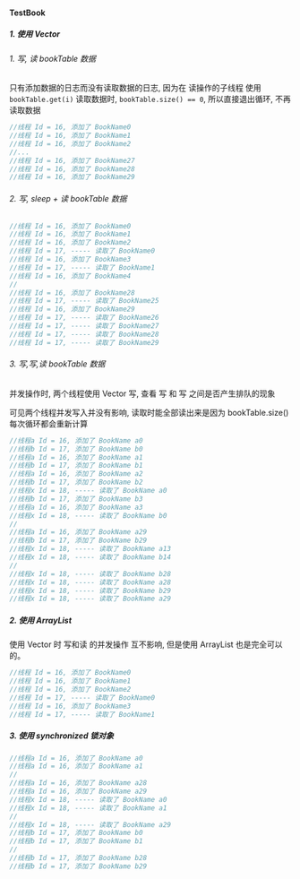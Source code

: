 
#### TestBook

##### 1. 使用 Vector

###### 1. 写, 读 bookTable 数据

只有添加数据的日志而没有读取数据的日志, 因为在 读操作的子线程 使用 `bookTable.get(i)` 读取数据时,
`bookTable.size() == 0`, 所以直接退出循环, 不再读取数据

```java
//线程 Id = 16, 添加了 BookName0
//线程 Id = 16, 添加了 BookName1
//线程 Id = 16, 添加了 BookName2
//...
//线程 Id = 16, 添加了 BookName27
//线程 Id = 16, 添加了 BookName28
//线程 Id = 16, 添加了 BookName29
```

###### 2. 写, sleep + 读  bookTable 数据

```java
//线程 Id = 16, 添加了 BookName0
//线程 Id = 16, 添加了 BookName1
//线程 Id = 16, 添加了 BookName2
//线程 Id = 17, ----- 读取了 BookName0
//线程 Id = 16, 添加了 BookName3
//线程 Id = 17, ----- 读取了 BookName1
//线程 Id = 16, 添加了 BookName4
//
//线程 Id = 16, 添加了 BookName28
//线程 Id = 17, ----- 读取了 BookName25
//线程 Id = 16, 添加了 BookName29
//线程 Id = 17, ----- 读取了 BookName26
//线程 Id = 17, ----- 读取了 BookName27
//线程 Id = 17, ----- 读取了 BookName28
//线程 Id = 17, ----- 读取了 BookName29
```

###### 3. 写,写,读  bookTable 数据

并发操作时, 两个线程使用 Vector 写, 查看 写 和 写 之间是否产生排队的现象

可见两个线程并发写入并没有影响, 读取时能全部读出来是因为 bookTable.size() 
每次循环都会重新计算

```java
//线程a Id = 16, 添加了 BookName a0
//线程b Id = 17, 添加了 BookName b0
//线程a Id = 16, 添加了 BookName a1
//线程b Id = 17, 添加了 BookName b1
//线程a Id = 16, 添加了 BookName a2
//线程b Id = 17, 添加了 BookName b2
//线程x Id = 18, ----- 读取了 BookName a0
//线程b Id = 17, 添加了 BookName b3
//线程a Id = 16, 添加了 BookName a3
//线程x Id = 18, ----- 读取了 BookName b0
//
//线程a Id = 16, 添加了 BookName a29
//线程b Id = 17, 添加了 BookName b29
//线程x Id = 18, ----- 读取了 BookName a13
//线程x Id = 18, ----- 读取了 BookName b14
//
//线程x Id = 18, ----- 读取了 BookName b28
//线程x Id = 18, ----- 读取了 BookName a28
//线程x Id = 18, ----- 读取了 BookName b29
//线程x Id = 18, ----- 读取了 BookName a29
```

##### 2. 使用 ArrayList

使用 Vector 时 写和读 的并发操作 互不影响, 但是使用 ArrayList 也是完全可以的。

```java
//线程 Id = 16, 添加了 BookName0
//线程 Id = 16, 添加了 BookName1
//线程 Id = 16, 添加了 BookName2
//线程 Id = 17, ----- 读取了 BookName0
//线程 Id = 16, 添加了 BookName3
//线程 Id = 17, ----- 读取了 BookName1
```

##### 3. 使用 synchronized 锁对象

```java
//线程a Id = 16, 添加了 BookName a0
//线程a Id = 16, 添加了 BookName a1
//        
//线程a Id = 16, 添加了 BookName a28
//线程a Id = 16, 添加了 BookName a29
//线程x Id = 18, ----- 读取了 BookName a0
//线程x Id = 18, ----- 读取了 BookName a1
//
//线程x Id = 18, ----- 读取了 BookName a29
//线程b Id = 17, 添加了 BookName b0
//线程b Id = 17, 添加了 BookName b1
//
//线程b Id = 17, 添加了 BookName b28
//线程b Id = 17, 添加了 BookName b29
```

